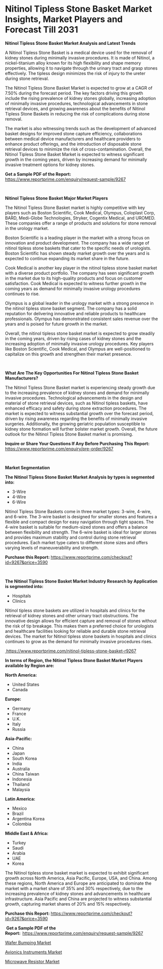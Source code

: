 <p><h1>Nitinol Tipless Stone Basket Market Insights, Market Players and Forecast Till 2031</h1></p><p><strong>Nitinol Tipless Stone Basket Market Analysis and Latest Trends</strong></p>
<p><p>A Nitinol Tipless Stone Basket is a medical device used for the removal of kidney stones during minimally invasive procedures. It is made of Nitinol, a nickel-titanium alloy known for its high flexibility and shape memory properties, allowing it to navigate through the urinary tract and grasp stones effectively. The tipless design minimizes the risk of injury to the ureter during stone retrieval.</p><p>The Nitinol Tipless Stone Basket Market is expected to grow at a CAGR of 7.50% during the forecast period. The key factors driving this growth include the rising prevalence of kidney stones globally, increasing adoption of minimally invasive procedures, technological advancements in stone retrieval devices, and growing awareness about the benefits of Nitinol Tipless Stone Baskets in reducing the risk of complications during stone removal.</p><p>The market is also witnessing trends such as the development of advanced basket designs for improved stone capture efficiency, collaborations between medical device manufacturers and healthcare providers to enhance product offerings, and the introduction of disposable stone retrieval devices to minimize the risk of cross-contamination. Overall, the Nitinol Tipless Stone Basket Market is expected to witness significant growth in the coming years, driven by increasing demand for minimally invasive treatment options for kidney stones.</p></p>
<p><strong>Get a Sample PDF of the Report:&nbsp;</strong> <a href="https://www.reportprime.com/enquiry/request-sample/9267">https://www.reportprime.com/enquiry/request-sample/9267</a></p>
<p>&nbsp;</p>
<p><strong>Nitinol Tipless Stone Basket Major Market Players</strong></p>
<p><p>The Nitinol Tipless Stone Basket market is highly competitive with key players such as Boston Scientific, Cook Medical, Olympus, Coloplast Corp, BARD, Medi-Globe Technologies, Stryker, Cogentix Medical, and UROMED. These companies offer a range of products and solutions for stone removal in the urology market.</p><p>Boston Scientific is a leading player in the market with a strong focus on innovation and product development. The company has a wide range of nitinol tipless stone baskets that cater to the specific needs of urologists. Boston Scientific has shown steady market growth over the years and is expected to continue expanding its market share in the future.</p><p>Cook Medical is another key player in the nitinol tipless stone basket market with a diverse product portfolio. The company has seen significant growth in the market due to its high-quality products and focus on customer satisfaction. Cook Medical is expected to witness further growth in the coming years as demand for minimally invasive urology procedures continues to rise.</p><p>Olympus is a global leader in the urology market with a strong presence in the nitinol tipless stone basket segment. The company has a solid reputation for delivering innovative and reliable products to healthcare professionals. Olympus has demonstrated consistent sales revenue over the years and is poised for future growth in the market.</p><p>Overall, the nitinol tipless stone basket market is expected to grow steadily in the coming years, driven by rising cases of kidney stones and the increasing adoption of minimally invasive urology procedures. Key players like Boston Scientific, Cook Medical, and Olympus are well-positioned to capitalize on this growth and strengthen their market presence.</p></p>
<p>&nbsp;</p>
<p><strong>What Are The Key Opportunities For Nitinol Tipless Stone Basket Manufacturers?</strong></p>
<p><p>The Nitinol Tipless Stone Basket market is experiencing steady growth due to the increasing prevalence of kidney stones and demand for minimally invasive procedures. Technological advancements in the design and material of stone retrieval devices, such as Nitinol tipless baskets, have enhanced efficacy and safety during stone extraction procedures. The market is expected to witness substantial growth over the forecast period, driven by rising awareness regarding the benefits of minimally invasive surgeries. Additionally, the growing geriatric population susceptible to kidney stone formation will further bolster market growth. Overall, the future outlook for the Nitinol Tipless Stone Basket market is promising.</p></p>
<p><strong>Inquire or Share Your Questions If Any Before Purchasing This Report:</strong> <a href="https://www.reportprime.com/enquiry/pre-order/9267">https://www.reportprime.com/enquiry/pre-order/9267</a></p>
<p>&nbsp;</p>
<p><strong>Market Segmentation</strong></p>
<p><strong>The Nitinol Tipless Stone Basket Market Analysis by types is segmented into:</strong></p>
<p><ul><li>3-Wire</li><li>4-Wire</li><li>6-Wire</li></ul></p>
<p><p>Nitinol Tipless Stone Baskets come in three market types: 3-wire, 4-wire, and 6-wire. The 3-wire basket is designed for smaller stones and features a flexible and compact design for easy navigation through tight spaces. The 4-wire basket is suitable for medium-sized stones and offers a balance between flexibility and strength. The 6-wire basket is ideal for larger stones and provides maximum stability and control during stone retrieval procedures. Each market type caters to different stone sizes and offers varying levels of maneuverability and strength.</p></p>
<p><strong>Purchase this Report:&nbsp;</strong><a href="https://www.reportprime.com/checkout?id=9267&price=3590">https://www.reportprime.com/checkout?id=9267&price=3590</a></p>
<p>&nbsp;</p>
<p><strong>The Nitinol Tipless Stone Basket Market Industry Research by Application is segmented into:</strong></p>
<p><ul><li>Hospitals</li><li>Clinics</li></ul></p>
<p><p>Nitinol tipless stone baskets are utilized in hospitals and clinics for the retrieval of kidney stones and other urinary tract obstructions. The innovative design allows for efficient capture and removal of stones without the risk of tip breakage. This makes them a preferred choice for urologists and healthcare facilities looking for reliable and durable stone retrieval devices. The market for Nitinol tipless stone baskets in hospitals and clinics continues to grow as the demand for minimally invasive procedures rises.</p></p>
<p><a href="https://www.reportprime.com/nitinol-tipless-stone-basket-r9267">&nbsp;https://www.reportprime.com/nitinol-tipless-stone-basket-r9267</a></p>
<p><strong>In terms of Region, the Nitinol Tipless Stone Basket Market Players available by Region are:</strong></p>
<p>
    <p> <strong> North America: </strong>
        <ul>
            <li>United States</li>
            <li>Canada</li>
        </ul>
        </p> 
    <p> <strong> Europe: </strong>
        <ul>
            <li>Germany</li>
            <li>France</li>
            <li>U.K.</li>
            <li>Italy</li>
            <li>Russia</li>
        </ul>
        </p> 
    <p> <strong> Asia-Pacific: </strong>
        <ul>
            <li>China</li>
            <li>Japan</li>
            <li>South Korea</li>
            <li>India</li>
            <li>Australia</li>
            <li>China Taiwan</li>
            <li>Indonesia</li>
            <li>Thailand</li>
            <li>Malaysia</li>
        </ul>
        </p> 
    <p> <strong> Latin America: </strong>
        <ul>
            <li>Mexico</li>
            <li>Brazil</li>
            <li>Argentina Korea</li>
            <li>Colombia</li>
        </ul>
        </p> 
    <p> <strong> Middle East & Africa: </strong>
        <ul>
            <li>Turkey</li>
            <li>Saudi</li>
            <li>Arabia</li>
            <li>UAE</li>
            <li>Korea</li>
        </ul>
    </p>
    </p>
<p><p>The Nitinol tipless stone basket market is expected to exhibit significant growth across North America, Asia Pacific, Europe, USA, and China. Among these regions, North America and Europe are anticipated to dominate the market with a market share of 35% and 30% respectively, due to the increasing prevalence of kidney stones and advancements in healthcare infrastructure. Asia Pacific and China are projected to witness substantial growth, capturing market shares of 20% and 15% respectively.</p></p>
<p><strong>Purchase this Report: </strong><a href="https://www.reportprime.com/checkout?id=9267&price=3590">https://www.reportprime.com/checkout?id=9267&price=3590</a></p>
<p>&nbsp;<strong>Get a Sample PDF of the Report:&nbsp;&nbsp;</strong><a href="https://www.reportprime.com/enquiry/request-sample/9267">https://www.reportprime.com/enquiry/request-sample/9267</a></p>
<p><strong></strong></p>
<p><p><a href="https://thundering-castanet-c65.notion.site/Wafer-Bumping-Market-Report-Reveals-the-Latest-Trends-And-Growth-Opportunities-of-this-Market-cb03c6e8d8ff46218e6e53dab99fcabb">Wafer Bumping Market</a></p><p><a href="https://thundering-castanet-c65.notion.site/Avionics-Instruments-Market-Research-Report-Its-History-and-Forecast-2024-to-2031-813bc9ac0bcd4887aa0f4e786e1dd355">Avionics Instruments Market</a></p><p><a href="https://bubble-tree-ea4.notion.site/Microwave-Resistor-Market-Exploring-Market-Share-Market-Trends-and-Future-Growth-31fbd25757de46e583e895a93dbbc37c">Microwave Resistor Market</a></p></p>